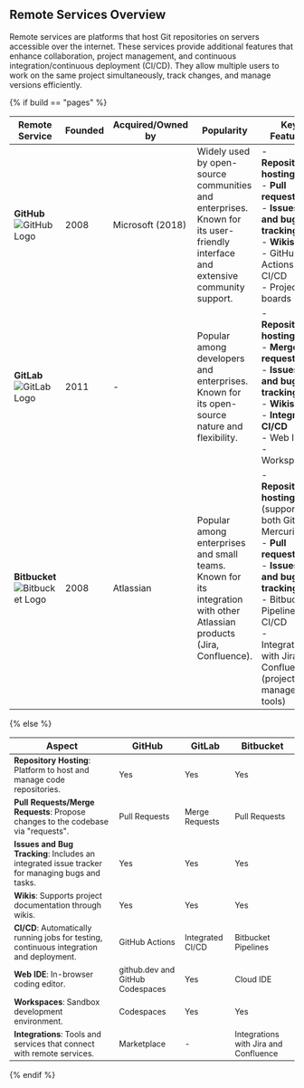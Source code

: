 ## Remote Services Overview

<span style="font-size:14px;">Remote services are platforms that host Git repositories on servers accessible over the internet. These services provide additional features that enhance collaboration, project management, and continuous integration/continuous deployment (CI/CD). They allow multiple users to work on the same project simultaneously, track changes, and manage versions efficiently.</span>

{% if build == "pages" %}

| **Remote Service** | **Founded** | **Acquired/Owned by** | **Popularity** | **Key Features** | **Costs** |
|--------------------|-------------|-----------------------|----------------|------------------|-----------|
| **GitHub** ![GitHub Logo](https://github.githubassets.com/images/modules/logos_page/GitHub-Mark.png)   | 2008        | Microsoft (2018)      | Widely used by open-source communities and enterprises.<br>Known for its user-friendly interface and extensive community support. | - **Repository hosting**<br>- **Pull requests**<br>- **Issues and bug tracking**<br>- **Wikis**<br>- GitHub Actions for CI/CD<br>- Project boards | Free for public repositories, paid plans for private repositories and additional features. |
| **GitLab** ![GitLab Logo](https://about.gitlab.com/images/press/logo/png/gitlab-icon-rgb.png) | 2011        | -                     | Popular among developers and enterprises.<br>Known for its open-source nature and flexibility. | - **Repository hosting**<br>- **Merge requests**<br>- **Issues and bug tracking**<br>- **Wikis**<br>- **Integrated CI/CD**<br>- Web IDE<br>- Workspaces | Free tier, paid plans for additional features and support. |
| **Bitbucket** ![Bitbucket Logo](https://upload.wikimedia.org/wikipedia/commons/thumb/3/32/Atlassian_Bitbucket_Logo.png/800px-Atlassian_Bitbucket_Logo.png) | 2008        | Atlassian             | Popular among enterprises and small teams.<br>Known for its integration with other Atlassian products (Jira, Confluence). | - **Repository hosting** (supports both Git and Mercurial)<br>- **Pull requests**<br>- **Issues and bug tracking**<br>- Bitbucket Pipelines for CI/CD<br>- Integrations with Jira and Confluence (project management tools) | Free for small teams, paid plans for larger teams and additional features. |
  
  {% else %}

| **Aspect** | **GitHub** | **GitLab** |**Bitbucket** |
|------------|------------|------------|--------------|
| <span style="font-size:14px;">**Repository Hosting**: Platform to host and manage code repositories.</span>  | <span style="font-size:14px;">Yes</span> | <span style="font-size:14px;">Yes</span> | <span style="font-size:14px;">Yes</span>                                                |
| <span style="font-size:14px;">**Pull Requests/Merge Requests**: Propose changes to the codebase via "requests".</span> | <span style="font-size:14px;">Pull Requests</span> | <span style="font-size:14px;">Merge Requests</span> | <span style="font-size:14px;">Pull Requests</span> |
| <span style="font-size:14px;">**Issues and Bug Tracking**: Includes an integrated issue tracker for managing bugs and tasks.</span> | <span style="font-size:14px;">Yes</span> | <span style="font-size:14px;">Yes</span> | <span style="font-size:14px;">Yes</span> |
| <span style="font-size:14px;">**Wikis**: Supports project documentation through wikis.</span> | <span style="font-size:14px;">Yes</span> | <span style="font-size:14px;">Yes</span> | <span style="font-size:14px;">Yes</span> |
| <span style="font-size:14px;">**CI/CD**: Automatically running jobs for testing, continuous integration and deployment.</span> | <span style="font-size:14px;">GitHub Actions</span> | <span style="font-size:14px;">Integrated CI/CD</span> | <span style="font-size:14px;">Bitbucket Pipelines</span> |
| <span style="font-size:14px;">**Web IDE**: In-browser coding editor.</span> | <span style="font-size:14px;">github.dev and GitHub Codespaces</span> | <span style="font-size:14px;">Yes</span> | <span style="font-size:14px;">Cloud IDE</span> |
| <span style="font-size:14px;">**Workspaces**: Sandbox development environment.</span> | <span style="font-size:14px;">Codespaces</span> | <span style="font-size:14px;">Yes</span> | <span style="font-size:14px;">Yes</span> |
| <span style="font-size:14px;">**Integrations**: Tools and services that connect with remote services.</span> | <span style="font-size:14px;">Marketplace</span> | <span style="font-size:14px;">-</span> | <span style="font-size:14px;">Integrations with Jira and Confluence</span> |

{% endif %}